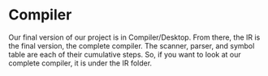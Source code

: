 # Compiler
Our final version of our project is in Compiler/Desktop. From there, the IR is the final version, the complete compiler. The scanner, parser, and symbol table are each of their cumulative steps. So, if you want to look at our complete compiler, it is under the IR folder. 
